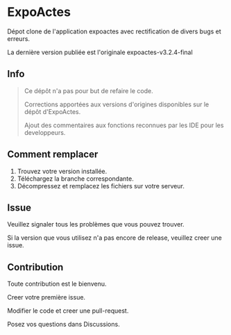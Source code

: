 # ExpoActes

Dépot clone de l'application expoactes avec rectification de divers bugs et erreurs.

La dernière version publiée est l'originale expoactes-v3.2.4-final

## Info

>
> Ce dépôt n'a pas pour but de refaire le code.
>
> Corrections apportées aux versions d'origines disponibles sur le dépôt d'ExpoActes.
>
> Ajout des commentaires aux fonctions reconnues par les IDE pour les developpeurs.
>

## Comment remplacer

1. Trouvez votre version installée.
2. Téléchargez la branche correspondante.
3. Décompressez et remplacez les fichiers sur votre serveur.

## Issue

Veuillez signaler tous les problèmes que vous pouvez trouver.

Si la version que vous utilisez n'a pas encore de release, veuillez creer une issue.

## Contribution

Toute contribution est le bienvenu.

Creer votre première issue.

Modifier le code et creer une pull-request.

Posez vos questions dans Discussions.
